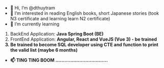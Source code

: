 - 👋 Hi, I’m @dthuytram
- 👀 I’m interested in reading English books, short Japanese stories (took N3 certificate and learning learn N2 certificate)
- 🌱 I’m currently learning 
1. BackEnd Application: <b>Java Spring Boot (BE)</b>
2. FrontEnd Application: <b><b>Angular, React and VueJS (Vue 3)</b> - be trained
3. Be trained to become <b><b> SQL developer </b> using CTE and function to print the valid list (maybe 6 months)
- 📫 TING TING BOOM ...................................

<!---
dthuytram/dthuytram is a ✨ special ✨ repository because its `README.md` (this file) appears on your GitHub profile.
You can click the Preview link to take a look at your changes.
--->
